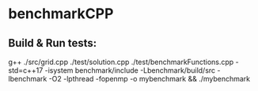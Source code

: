 # benchmarkCPP
## Build & Run tests:
g++ ./src/grid.cpp ./test/solution.cpp ./test/benchmarkFunctions.cpp -std=c++17 -isystem benchmark/include -Lbenchmark/build/src -lbenchmark -O2  -lpthread -fopenmp -o mybenchmark && ./mybenchmark

